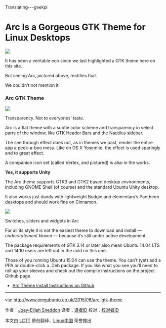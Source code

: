 Translating---geekpi

Arc Is a Gorgeous GTK Theme for Linux Desktops
================================================================================
![](http://www.omgubuntu.co.uk/wp-content/uploads/2015/06/arc-gtk-theme.jpg)

It has been a veritable eon since we last highlighted a GTK theme here on this site.

But seeing Arc, pictured above, rectifies that.

We couldn’t not mention it. 

### Arc GTK Theme ###

![](http://www.omgubuntu.co.uk/wp-content/uploads/2015/06/see-through-theme.png)

Transparency. Not to everyones’ taste.

Arc is a flat theme with a subtle color scheme and transparency in select parts of the window, like GTK Header Bars and the Nautilus sidebar.

The see through effect does not, as in themes we past, render the entire app a peek-a-boo mess. Like on OS X Yosemite, the effect is used sparingly and to great effect.

A companion icon set (called Vertex, and pictured) is also in the works.

**Yes, it supports Unity**

The Arc theme supports GTK3 and GTK2 based desktop environments, including GNOME Shell (of course) and the standard Ubuntu Unity desktop.

It also works just dandy with lightweight Budgie and elementary’s Pantheon desktops and should work fine on Cinnamon.

![](http://www.omgubuntu.co.uk/wp-content/uploads/2015/06/Screen-Shot-2015-06-02-at-18.07.15.png)

Switches, sliders and widgets in Arc

For all its style it is not the easiest theme to download and install — *understatement klaxon* —  because it’s still under active development.

The package requirements of GTK 3.14 or later also mean Ubuntu 14.04 LTS and 14.10 users are left out in the cold on this one.

Those of you running Ubuntu 15.04 can use the theme. You can’t (yet) add a PPA or double-click a .Deb package. If you like what you see you’ll need to roll up your sleeves and check out the compile instructions on the project Github page.

- [Arc Theme Install Instructions on Github][1]

--------------------------------------------------------------------------------

via: http://www.omgubuntu.co.uk/2015/06/arc-gtk-theme

作者：[Joey-Elijah Sneddon][a]
译者：[译者ID](https://github.com/译者ID)
校对：[校对者ID](https://github.com/校对者ID)

本文由 [LCTT](https://github.com/LCTT/TranslateProject) 原创翻译，[Linux中国](https://linux.cn/) 荣誉推出

[a]:https://plus.google.com/117485690627814051450/?rel=author
[1]:https://github.com/horst3180/Arc-theme
